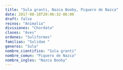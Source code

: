 ```yaml
---
title: "Sula granti, Nazca Booby, Piquero de Nazca"
date: 2017-08-18T20:46:32-06:00
draft: false
reinos: "Animalia"
divisiones: "Chordata"
clases: "Aves"
ordenes: "Suliformes"
familias: "Sulidae "
generos: "Sula"
nombre_cientifico: "Sula granti"
nombre_comun: "Piquero de Nazca"
nombre_ingles: "Nazca Booby"
---
```

